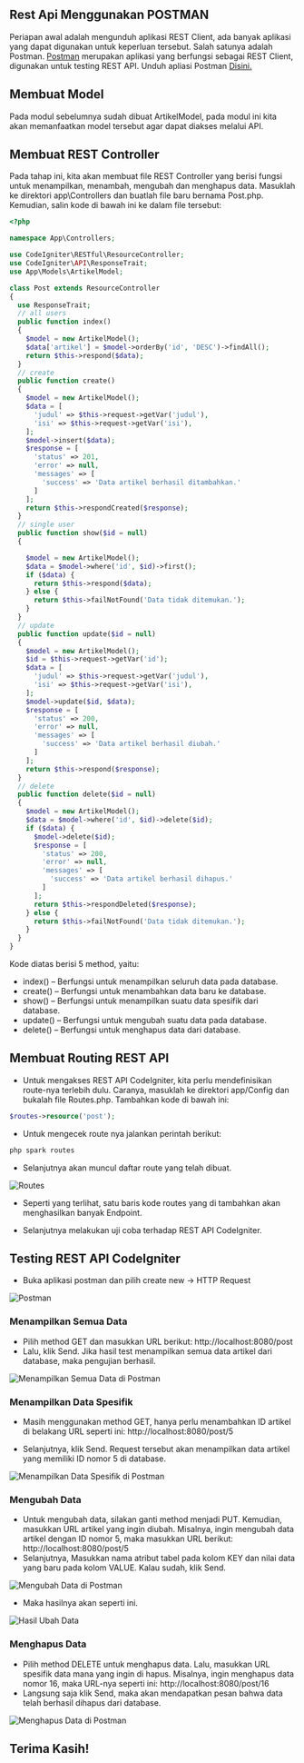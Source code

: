 
## Rest Api Menggunakan POSTMAN
Periapan awal adalah mengunduh aplikasi REST Client, ada banyak aplikasi yang dapat digunakan untuk keperluan tersebut. Salah satunya adalah Postman. [Postman](https://www.postman.com/) merupakan aplikasi yang berfungsi sebagai REST Client, digunakan untuk testing REST API. Unduh apliasi Postman [Disini.](https://www.postman.com/downloads/)

## Membuat Model
Pada modul sebelumnya sudah dibuat ArtikelModel, pada modul ini kita akan memanfaatkan model
tersebut agar dapat diakses melalui API.

## Membuat REST Controller
Pada tahap ini, kita akan membuat file REST Controller yang berisi fungsi untuk menampilkan,
menambah, mengubah dan menghapus data. Masuklah ke direktori app\Controllers dan buatlah file
baru bernama Post.php. Kemudian, salin kode di bawah ini ke dalam file tersebut:

```php
<?php

namespace App\Controllers;

use CodeIgniter\RESTful\ResourceController;
use CodeIgniter\API\ResponseTrait;
use App\Models\ArtikelModel;

class Post extends ResourceController
{
  use ResponseTrait;
  // all users
  public function index()
  {
    $model = new ArtikelModel();
    $data['artikel'] = $model->orderBy('id', 'DESC')->findAll();
    return $this->respond($data);
  }
  // create
  public function create()
  {
    $model = new ArtikelModel();
    $data = [
      'judul' => $this->request->getVar('judul'),
      'isi' => $this->request->getVar('isi'),
    ];
    $model->insert($data);
    $response = [
      'status' => 201,
      'error' => null,
      'messages' => [
        'success' => 'Data artikel berhasil ditambahkan.'
      ]
    ];
    return $this->respondCreated($response);
  }
  // single user
  public function show($id = null)
  {

    $model = new ArtikelModel();
    $data = $model->where('id', $id)->first();
    if ($data) {
      return $this->respond($data);
    } else {
      return $this->failNotFound('Data tidak ditemukan.');
    }
  }
  // update
  public function update($id = null)
  {
    $model = new ArtikelModel();
    $id = $this->request->getVar('id');
    $data = [
      'judul' => $this->request->getVar('judul'),
      'isi' => $this->request->getVar('isi'),
    ];
    $model->update($id, $data);
    $response = [
      'status' => 200,
      'error' => null,
      'messages' => [
        'success' => 'Data artikel berhasil diubah.'
      ]
    ];
    return $this->respond($response);
  }
  // delete
  public function delete($id = null)
  {
    $model = new ArtikelModel();
    $data = $model->where('id', $id)->delete($id);
    if ($data) {
      $model->delete($id);
      $response = [
        'status' => 200,
        'error' => null,
        'messages' => [
          'success' => 'Data artikel berhasil dihapus.'
        ]
      ];
      return $this->respondDeleted($response);
    } else {
      return $this->failNotFound('Data tidak ditemukan.');
    }
  }
}
```

<p>Kode diatas berisi 5 method, yaitu:</p>

- index() – Berfungsi untuk menampilkan seluruh data pada database.
- create() – Berfungsi untuk menambahkan data baru ke database.
- show() – Berfungsi untuk menampilkan suatu data spesifik dari database.
- update() – Berfungsi untuk mengubah suatu data pada database.
- delete() – Berfungsi untuk menghapus data dari database.



## Membuat Routing REST API
- Untuk mengakses REST API CodeIgniter, kita perlu mendefinisikan route-nya terlebih dulu.
Caranya, masuklah ke direktori app/Config dan bukalah file Routes.php. Tambahkan kode
di bawah ini:</p>

```php
$routes->resource('post');
```

- Untuk mengecek route nya jalankan perintah berikut:

```bash
php spark routes
```

- Selanjutnya akan muncul daftar route yang telah dibuat.

![Routes](img/routes.png)

- Seperti yang terlihat, satu baris kode routes yang di tambahkan akan menghasilkan banyak
Endpoint.

- Selanjutnya melakukan uji coba terhadap REST API CodeIgniter.

## Testing REST API CodeIgniter
- Buka aplikasi postman dan pilih create new → HTTP Request

![Postman](img/postman.png)

### Menampilkan Semua Data 
- Pilih method GET dan masukkan URL berikut: http://localhost:8080/post
- Lalu, klik Send. Jika hasil test menampilkan semua data artikel dari database, maka pengujian
berhasil.

![Menampilkan Semua Data di Postman](img/menampilkan_semua_data_postman.png)

### Menampilkan Data Spesifik
- Masih menggunakan method GET, hanya perlu menambahkan ID artikel di belakang URL
seperti ini: http://localhost:8080/post/5

- Selanjutnya, klik Send. Request tersebut akan menampilkan data artikel yang memiliki ID
nomor 5 di database.

![Menampilkan Data Spesifik di Postman](img/menampilkan_data_spesifik_postman.png)

### Mengubah Data
- Untuk mengubah data, silakan ganti method menjadi PUT. Kemudian, masukkan URL artikel
yang ingin diubah. Misalnya, ingin mengubah data artikel dengan ID nomor 5, maka masukkan
URL berikut: http://localhost:8080/post/5
- Selanjutnya, Masukkan nama atribut tabel pada kolom KEY dan nilai data yang baru pada kolom VALUE. Kalau sudah,
klik Send.

![Mengubah Data di Postman](img/mengubah_data_postman.png)

- Maka hasilnya akan seperti ini.

![Hasil Ubah Data](img/hasil_ubah_data.png)

### Menghapus Data
- Pilih method DELETE untuk menghapus data. Lalu, masukkan URL spesifik data mana yang
ingin di hapus. Misalnya, ingin menghapus data nomor 16, maka URL-nya seperti ini: http://localhost:8080/post/16
- Langsung saja klik Send, maka akan mendapatkan pesan bahwa data telah berhasil dihapus dari
database.

![Menghapus Data di Postman](img/menghapus_data_postman.png)



## Terima Kasih!
